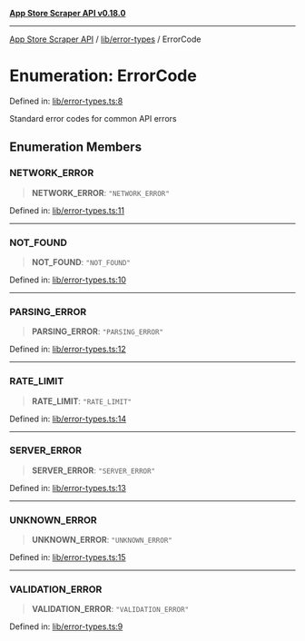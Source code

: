 [**App Store Scraper API v0.18.0**](../../../README.md)

***

[App Store Scraper API](../../../modules.md) / [lib/error-types](../README.md) / ErrorCode

# Enumeration: ErrorCode

Defined in: [lib/error-types.ts:8](https://github.com/facundoolano/app-store-scraper/blob/113d925388ad33c5af9077ca637c241f2bf7e574/lib/error-types.ts#L8)

Standard error codes for common API errors

## Enumeration Members

### NETWORK\_ERROR

> **NETWORK\_ERROR**: `"NETWORK_ERROR"`

Defined in: [lib/error-types.ts:11](https://github.com/facundoolano/app-store-scraper/blob/113d925388ad33c5af9077ca637c241f2bf7e574/lib/error-types.ts#L11)

***

### NOT\_FOUND

> **NOT\_FOUND**: `"NOT_FOUND"`

Defined in: [lib/error-types.ts:10](https://github.com/facundoolano/app-store-scraper/blob/113d925388ad33c5af9077ca637c241f2bf7e574/lib/error-types.ts#L10)

***

### PARSING\_ERROR

> **PARSING\_ERROR**: `"PARSING_ERROR"`

Defined in: [lib/error-types.ts:12](https://github.com/facundoolano/app-store-scraper/blob/113d925388ad33c5af9077ca637c241f2bf7e574/lib/error-types.ts#L12)

***

### RATE\_LIMIT

> **RATE\_LIMIT**: `"RATE_LIMIT"`

Defined in: [lib/error-types.ts:14](https://github.com/facundoolano/app-store-scraper/blob/113d925388ad33c5af9077ca637c241f2bf7e574/lib/error-types.ts#L14)

***

### SERVER\_ERROR

> **SERVER\_ERROR**: `"SERVER_ERROR"`

Defined in: [lib/error-types.ts:13](https://github.com/facundoolano/app-store-scraper/blob/113d925388ad33c5af9077ca637c241f2bf7e574/lib/error-types.ts#L13)

***

### UNKNOWN\_ERROR

> **UNKNOWN\_ERROR**: `"UNKNOWN_ERROR"`

Defined in: [lib/error-types.ts:15](https://github.com/facundoolano/app-store-scraper/blob/113d925388ad33c5af9077ca637c241f2bf7e574/lib/error-types.ts#L15)

***

### VALIDATION\_ERROR

> **VALIDATION\_ERROR**: `"VALIDATION_ERROR"`

Defined in: [lib/error-types.ts:9](https://github.com/facundoolano/app-store-scraper/blob/113d925388ad33c5af9077ca637c241f2bf7e574/lib/error-types.ts#L9)
